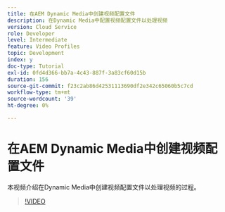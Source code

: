 ```yaml
---
title: 在AEM Dynamic Media中创建视频配置文件
description: 在Dynamic Media中配置视频配置文件以处理视频
version: Cloud Service
role: Developer
level: Intermediate
feature: Video Profiles
topic: Development
index: y
doc-type: Tutorial
exl-id: 0fd4d366-bb7a-4c43-887f-3a83cf60d15b
duration: 156
source-git-commit: f23c2ab86d42531113690df2e342c65060b5c7cd
workflow-type: tm+mt
source-wordcount: '39'
ht-degree: 0%

---
```


# 在AEM Dynamic Media中创建视频配置文件

本视频介绍在Dynamic Media中创建视频配置文件以处理视频的过程。

>[!VIDEO](https://video.tv.adobe.com/v/335382?quality=12&learn=on)

